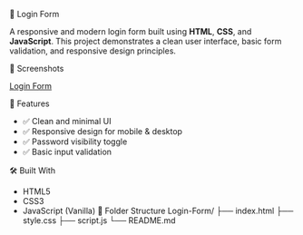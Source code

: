 🔐 Login Form

A responsive and modern login form built using **HTML**, **CSS**, and **JavaScript**. This project demonstrates a clean user interface, basic form validation, and responsive design principles.

📸 Screenshots

[Login Form](Screenshot/login-form.png)

🚀 Features

- ✅ Clean and minimal UI
- ✅ Responsive design for mobile & desktop
- ✅ Password visibility toggle
- ✅ Basic input validation

🛠️ Built With

- HTML5
- CSS3
- JavaScript (Vanilla)
  📂 Folder Structure
  Login-Form/
  ├── index.html
  ├── style.css
  ├── script.js
  └── README.md
